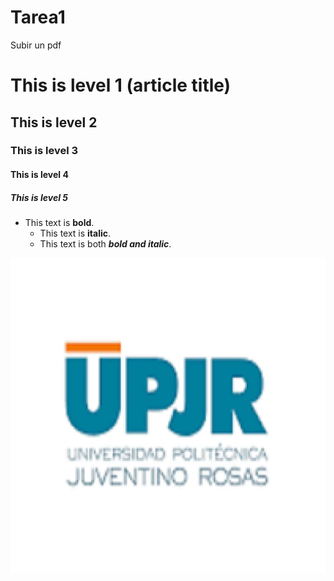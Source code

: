 # Tarea1
Subir un pdf 

# This is level 1 (article title)
## This is level 2
### This is level 3
#### This is level 4
##### This is level 5

* This text is **bold**.
   * This text is **italic**.
   * This text is both ***bold and italic***.


![screen](https://github.com/NoeBiz/Practica7mayo/blob/main/logo.webp)
